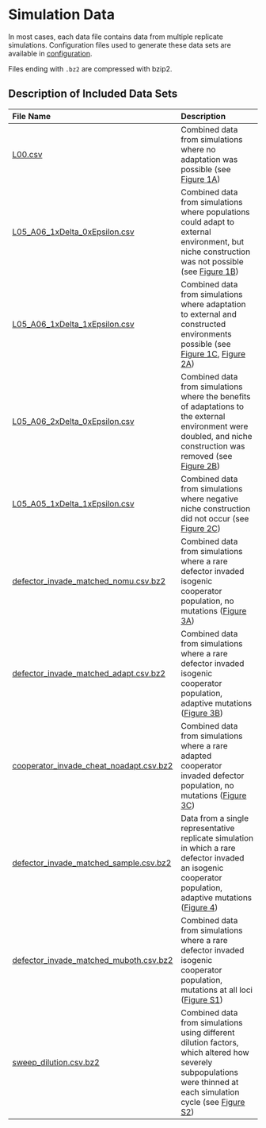 # Simulation Data

In most cases, each data file contains data from multiple replicate simulations. 
Configuration files used to generate these data sets are available in [configuration](../configuration).

Files ending with `.bz2` are compressed with bzip2.


## Description of Included Data Sets

| File Name      | Description                                                |
|:---------------|:-----------------------------------------------------------|
| [L00.csv](L00.csv) | Combined data from simulations where no adaptation was possible (see [Figure 1A](../figures/Figure1.png)) |
| [L05_A06_1xDelta_0xEpsilon.csv](L05_A06_1xDelta_0xEpsilon) | Combined data from simulations where populations could adapt to external environment, but niche construction was not possible (see [Figure 1B](../figures/Figure1.png)) |
| [L05_A06_1xDelta_1xEpsilon.csv](L05_A06_1xDelta_1xEpsilon) | Combined data from simulations where adaptation to external and constructed environments possible (see [Figure 1C](../figures/Figure1.png), [Figure 2A](../figures/Figure2.png)) |
| [L05_A06_2xDelta_0xEpsilon.csv](L05_A06_2xDelta_0xEpsilon.csv) | Combined data from simulations where the benefits of adaptations to the external environment were doubled, and niche construction was removed (see [Figure 2B](../figures/Figure2.png)) |
| [L05_A05_1xDelta_1xEpsilon.csv](L05_A05_1xDelta_1xEpsilon.csv) | Combined data from simulations where negative niche construction did not occur (see [Figure 2C](../figures/Figure2.png)) |
| [defector_invade_matched_nomu.csv.bz2](defector_invade_matched_nomu.csv.bz2) | Combined data from simulations where a rare defector invaded isogenic cooperator population, no mutations ([Figure 3A](../figures/Figure3.png)) |
| [defector_invade_matched_adapt.csv.bz2](defector_invade_matched_adapt.csv.bz2) | Combined data from simulations where a rare defector invaded isogenic cooperator population, adaptive mutations ([Figure 3B](../figures/Figure3.png)) |
| [cooperator_invade_cheat_noadapt.csv.bz2](cooperator_invade_cheat_noadapt.csv.bz2) | Combined data from simulations where a rare adapted cooperator invaded defector population, no mutations ([Figure 3C](../figures/Figure3.png)) |
| [defector_invade_matched_sample.csv.bz2](defector_invade_matched_sample.csv.bz2) | Data from a single representative replicate simulation in which a rare defector invaded an isogenic cooperator population, adaptive mutations ([Figure 4](../figures/Figure4.png)) |
| [defector_invade_matched_muboth.csv.bz2](defector_invade_matched_muboth.csv.bz2) | Combined data from simulations where a rare defector invaded isogenic cooperator population, mutations at all loci ([Figure S1](../figures/FigureS1.png)) |
| [sweep_dilution.csv.bz2](sweep_dilution.csv.bz2) | Combined data from simulations using different dilution factors, which altered how severely subpopulations were thinned at each simulation cycle (see [Figure S2](../figures/FigureS2.png)) |
